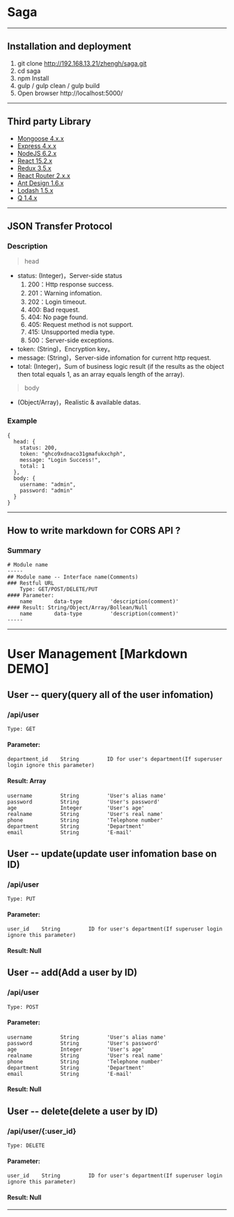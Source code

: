# Saga

-----

## Installation and deployment
1. git clone http://192.168.13.21/zhengh/saga.git
2. cd saga
3. npm Install
4. gulp / gulp clean / gulp build
5. Open browser http://localhost:5000/

-----

## Third party Library
* [Mongoose 4.x.x](http://mongoosejs.com/)
* [Express 4.x.x](https://expressjs.com/)
* [NodeJS 6.2.x](https://nodejs.org/)
* [React 15.2.x](http://facebook.github.io/react/)
* [Redux 3.5.x](https://github.com/reactjs/redux/)
* [React Router 2.x.x](https://github.com/reactjs/react-router/)
* [Ant Design 1.6.x](http://ant.design/)
* [Lodash 1.5.x](https://lodash.com/)
* [Q 1.4.x](https://github.com/kriskowal/q)

-----

## JSON Transfer Protocol
### Description
> head
* status: (Integer)，Server-side status
  1. 200：Http response success.
  2. 201：Warning infomation.
  3. 202：Login timeout.
  4. 400: Bad request.
  5. 404: No page found.
  6. 405: Request method is not support.
  7. 415: Unsupported media type.
  8. 500：Server-side exceptions.
* token: (String)，Encryption key。
* message: (String)，Server-side infomation for current http request.
* total: (Integer)，Sum of business logic result (if the results as the object then total equals 1, as an array equals length of the array).

> body
* (Object/Array)，Realistic & available datas.

### Example
    {
      head: {
        status: 200,
        token: "ghco9xdnaco31gmafukxchph",
        message: "Login Success!",
        total: 1
      },
      body: {
        username: "admin",
        password: "admin"
      }
    }

-----

## How to write markdown for CORS API ?
### Summary
    # Module name
    -----
    ## Module name -- Interface name(Comments)
    ### Restful URL
        Type: GET/POST/DELETE/PUT
    #### Parameter:
        name       data-type         'description(comment)'
    #### Result: String/Object/Array/Bollean/Null
        name       data-type         'description(comment)'
    -----
-----
# User Management [Markdown DEMO]
## User -- query(query all of the user infomation)
### /api/user
    Type: GET
#### Parameter:
    department_id    String         ID for user's department(If superuser login ignore this parameter)
#### Result: Array
    username         String         'User's alias name'
    password         String         'User's password'
    age              Integer        'User's age'
    realname         String         'User's real name'
    phone            String         'Telephone number'
    department       String         'Department'
    email            String         'E-mail'
## User -- update(update user infomation base on ID)
### /api/user
    Type: PUT
#### Parameter:
    user_id    String         ID for user's department(If superuser login ignore this parameter)
#### Result: Null
## User -- add(Add a user by ID)
### /api/user
    Type: POST
#### Parameter:
    username         String         'User's alias name'
    password         String         'User's password'
    age              Integer        'User's age'
    realname         String         'User's real name'
    phone            String         'Telephone number'
    department       String         'Department'
    email            String         'E-mail'
#### Result: Null
## User -- delete(delete a user by ID)
### /api/user/{:user_id}
    Type: DELETE
#### Parameter:
    user_id    String         ID for user's department(If superuser login ignore this parameter)
#### Result: Null
-----

